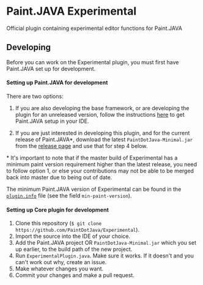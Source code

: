 Paint.JAVA Experimental
=======================
Official plugin containing experimental editor functions for Paint.JAVA

## Developing

Before you can work on the Experimental plugin, you must first have Paint.JAVA set up for development.

#### Setting up Paint.JAVA for development
There are two options:

1. If you are also developing the base framework, or are developing the plugin for an
unreleased version, follow the instructions
[here](https://github.com/PaintDotJava/Paint.JAVA#developing) to get Paint.JAVA setup
in your IDE.

2. If you are just interested in developing this plugin, and for the current release of
Paint.JAVA*, download the latest `PaintDotJava-Minimal.jar` from the
[release page](https://github.com/PaintDotJava/Paint.JAVA/releases) and use that for
step 4 below.

\* It's important to note that if the master build of Experimental has a minimum paint version
requirement higher than the latest release, you need to follow option 1, or else your
contributions may not be able to be merged back into master due to being out of date.

The minimum Paint.JAVA version of Experimental can be found in the
[`plugin.info`](https://github.com/PaintDotJava/Experimental/blob/master/src/plugin.info) file
(see the field `min-paint-version`).

#### Setting up Core plugin for development

1. Clone this repository (`$ git clone https://github.com/PaintDotJava/Experimental`).
2. Import the source into the IDE of your choice.
3. Add the Paint.JAVA project OR `PaintDotJava-Minimal.jar` which you set up earlier,
to the build path of the new project.
4. Run `ExperimentalPlugin.java`. Make sure it works. If it doesn't and you can't work
out why, create an issue.
5. Make whatever changes you want.
6. Commit your changes and make a pull request.
